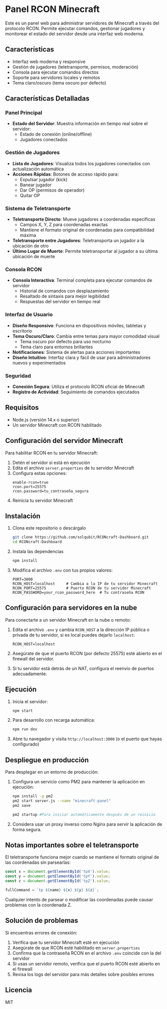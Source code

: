 # Panel RCON Minecraft

Este es un panel web para administrar servidores de Minecraft a través del protocolo RCON. Permite ejecutar comandos, gestionar jugadores y monitorear el estado del servidor desde una interfaz web moderna.

## Características

- Interfaz web moderna y responsive
- Gestión de jugadores (teletransporte, permisos, moderación)
- Consola para ejecutar comandos directos
- Soporte para servidores locales y remotos
- Tema claro/oscuro (tema oscuro por defecto)

## Características Detalladas

### Panel Principal
- **Estado del Servidor**: Muestra información en tiempo real sobre el servidor:
  - Estado de conexión (online/offline)
  - Jugadores conectados

### Gestión de Jugadores
- **Lista de Jugadores**: Visualiza todos los jugadores conectados con actualización automática
- **Acciones Rápidas**: Botones de acceso rápido para:
  - Expulsar jugador (kick)
  - Banear jugador
  - Dar OP (permisos de operador)
  - Quitar OP

### Sistema de Teletransporte
- **Teletransporte Directo**: Mueve jugadores a coordenadas específicas
  - Campos X, Y, Z para coordenadas exactas
  - Mantiene el formato original de coordenadas para compatibilidad máxima
- **Teletransporte entre Jugadores**: Teletransporta un jugador a la ubicación de otro
- **Último Lugar de Muerte**: Permite teletransportar al jugador a su última ubicación de muerte

### Consola RCON
- **Consola Interactiva**: Terminal completa para ejecutar comandos de servidor
  - Historial de comandos con desplazamiento
  - Resaltado de sintaxis para mejor legibilidad
  - Respuestas del servidor en tiempo real

### Interfaz de Usuario
- **Diseño Responsivo**: Funciona en dispositivos móviles, tabletas y escritorio
- **Tema Oscuro/Claro**: Cambia entre temas para mayor comodidad visual
  - Tema oscuro por defecto para uso nocturno
  - Tema claro para entornos brillantes
- **Notificaciones**: Sistema de alertas para acciones importantes
- **Diseño Intuitivo**: Interfaz clara y fácil de usar para administradores nuevos y experimentados

### Seguridad
- **Conexión Segura**: Utiliza el protocolo RCON oficial de Minecraft
- **Registro de Actividad**: Seguimiento de comandos ejecutados

## Requisitos

- Node.js (versión 14.x o superior)
- Un servidor Minecraft con RCON habilitado

## Configuración del servidor Minecraft

Para habilitar RCON en tu servidor Minecraft:

1. Detén el servidor si está en ejecución
2. Edita el archivo `server.properties` de tu servidor Minecraft
3. Configura estas opciones:
   ```
   enable-rcon=true
   rcon.port=25575
   rcon.password=tu_contraseña_segura
   ```
4. Reinicia tu servidor Minecraft

## Instalación

1. Clona este repositorio o descárgalo
   ```bash
   git clone https://github.com/solqubit/RCONcraft-Dashboard.git
   cd RCONcraft-Dashboard
   ```

2. Instala las dependencias
   ```bash
   npm install
   ```

3. Modifica el archivo `.env` con tus propios valores:
   ```
   PORT=3000
   RCON_HOST=localhost     # Cambia a la IP de tu servidor Minecraft
   RCON_PORT=25575         # Puerto RCON de tu servidor Minecraft
   RCON_PASSWORD=your_rcon_password_here  # Tu contraseña RCON
   ```

## Configuración para servidores en la nube

Para conectarte a un servidor Minecraft en la nube o remoto:

1. Edita el archivo `.env` y cambia `RCON_HOST` a la dirección IP pública o privada de tu servidor, si es local puedes dejarlo `localhost`:
   ```
   RCON_HOST=localhost
   ```

2. Asegúrate de que el puerto RCON (por defecto 25575) esté abierto en el firewall del servidor.

3. Si tu servidor está detrás de un NAT, configura el reenvío de puertos adecuadamente.

## Ejecución

1. Inicia el servidor:
   ```bash
   npm start
   ```

2. Para desarrollo con recarga automática:
   ```bash
   npm run dev
   ```

3. Abre tu navegador y visita `http://localhost:3000` (o el puerto que hayas configurado)

## Despliegue en producción

Para desplegar en un entorno de producción:

1. Configura un servicio como PM2 para mantener la aplicación en ejecución:
   ```bash
   npm install -g pm2
   pm2 start server.js --name "minecraft-panel"
   pm2 save

   pm2 startup #Para iniciar automáticamente después de un reinicio 
   ```

2. Considera usar un proxy inverso como Nginx para servir la aplicación de forma segura.

## Notas importantes sobre el teletransporte

El teletransporte funciona mejor cuando se mantiene el formato original de las coordenadas sin parsearlas:

```javascript
const x = document.getElementById('tpX').value;
const y = document.getElementById('tpY').value;
const z = document.getElementById('tpZ').value;

fullCommand = `tp ${name} ${x} ${y} ${z}`;
```

Cualquier intento de parsear o modificar las coordenadas puede causar problemas con la coordenada Z.

## Solución de problemas

Si encuentras errores de conexión:

1. Verifica que tu servidor Minecraft esté en ejecución
2. Asegúrate de que RCON esté habilitado en `server.properties`
3. Confirma que la contraseña RCON en el archivo `.env` coincide con la del servidor
4. Si usas un servidor remoto, verifica que el puerto RCON esté abierto en el firewall
5. Revisa los logs del servidor para más detalles sobre posibles errores

## Licencia

MIT
